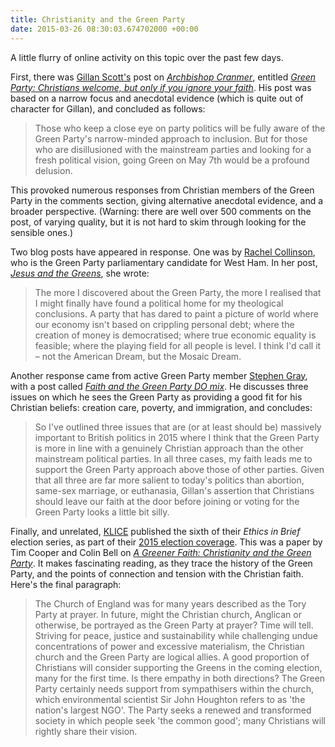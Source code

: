 ```yaml
---
title: Christianity and the Green Party
date: 2015-03-26 08:30:03.674702000 +00:00
---
```

A little flurry of online activity on this topic over the past few days.

First, there was [Gillan Scott's](http://godandpoliticsuk.org/about/) post on [_Archbishop Cranmer_](http://archbishopcranmer.com/), entitled [_Green Party: Christians welcome, but only if you ignore your faith_](http://archbishopcranmer.com/green-party-christians-welcome-but-only-if-you-ignore-your-faith/). His post was based on a narrow focus and anecdotal evidence (which is quite out of character for Gillan), and concluded as follows:

> Those who keep a close eye on party politics will be fully aware of the Green Party's narrow-minded approach to inclusion. But for those who are disillusioned with the mainstream parties and looking for a fresh political vision, going Green on May 7th would be a profound delusion.

This provoked numerous responses from Christian members of the Green Party in the comments section, giving alternative anecdotal evidence, and a broader perspective. (Warning: there are well over 500 comments on the post, of varying quality, but it is not hard to skim through looking for the sensible ones.)

Two blog posts have appeared in response. One was by [Rachel Collinson](http://newhamgreenparty.com/2015/03/22/meet-the-candidates-rachel-collinson/), who is the Green Party parliamentary candidate for West Ham. In her post, [_Jesus and the Greens_](http://newhamgreenparty.com/2015/03/25/jesus-and-the-greens/), she wrote:

> The more I discovered about the Green Party, the more I realised that I might finally have found a political home for my theological conclusions. A party that has dared to paint a picture of world where our economy isn't based on crippling personal debt; where the creation of money is democratised; where true economic equality is feasible; where the playing field for all people is level. I think I'd call it – not the American Dream, but the Mosaic Dream.

Another response came from active Green Party member [Stephen Gray](http://greenchristian.co.uk/), with a post called [_Faith and the Green Party DO mix_](http://greenchristian.co.uk/2015/03/faith-and-the-green-party-do-mix/). He discusses three issues on which he sees the Green Party as providing a good fit for his Christian beliefs: creation care, poverty, and immigration, and concludes:

> So I've outlined three issues that are (or at least should be) massively important to British politics in 2015 where I think that the Green Party is more in line with a genuinely Christian approach than the other mainstream political parties. In all three cases, my faith leads me to support the Green Party approach above those of other parties. Given that all three are far more salient to today's politics than abortion, same-sex marriage, or euthanasia, Gillan's assertion that Christians should leave our faith at the door before joining or voting for the Green Party looks a little bit silly.

Finally, and unrelated, [KLICE](http://klice.co.uk/) published the sixth of their _Ethics in Brief_ election series, as part of their [2015 election coverage](http://klice.co.uk/index.php/resources/election2015). This was a paper by Tim Cooper and Colin Bell on [_A Greener Faith: Christianity and the Green Party_](http://klice.co.uk/uploads/Ethics%20in%20Brief/EiB_CooperBell_E2015_6_WEB.pdf). It makes fascinating reading, as they trace the history of the Green Party, and the points of connection and tension with the Christian faith. Here's the final paragraph:

> The Church of England was for many years described as the Tory Party at prayer. In future, might the Christian church, Anglican or otherwise, be portrayed as the Green Party at prayer? Time will tell. Striving for peace, justice and sustainability while challenging undue concentrations of power and excessive materialism, the Christian church and the Green Party are logical allies. A good proportion of Christians will consider supporting the Greens in the coming election, many for the first time. Is there empathy in both directions? The Green Party certainly needs support from sympathisers within the church, which environmental scientist Sir John Houghton refers to as 'the nation's largest NGO'. The Party seeks a renewed and transformed society in which people seek 'the common good'; many Christians will rightly share their vision. 
